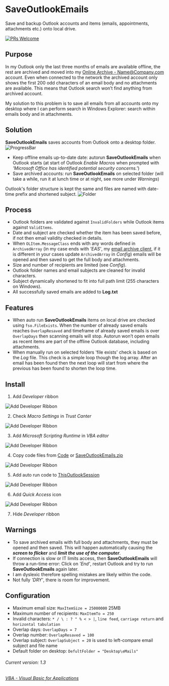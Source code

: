 # SaveOutlookEmails
Save and backup Outlook accounts and items (emails, appointments, attachments etc.) onto local drive.

[![PRs Welcome](https://img.shields.io/badge/PRs-welcome-brightgreen.svg?style=flat-square)](http://makeapullrequest.com)

## Purpose
In my Outlook only the last three months of emails are available offline, the rest are archived and moved into my [Online Archive - Name@Company.com](https://support.microsoft.com/en-gb/help/291626/how-to-manage-multiple-exchange-mailbox-accounts-in-outlook) account. Even when connected to the network the archived account only shows the first 200 odd characters of an email body and no attachments are available. This means that Outlook search won’t find anything from archived account.

My solution to this problem is to save all emails from all accounts onto my desktop where I can perform search in Windows Explorer: search within emails body and in attachments.

## Solution
__SaveOutlookEmails__ saves accounts from Outlook onto a desktop folder.
![ProgressBar](https://github.com/licyp/SaveOutlookEmails/blob/master/Gif/ProgressBar.jpg)
- Keep offline emails up-to-date date: autorun __SaveOutlookEmails__ when Outlook starts (at start of Outlook _Enable Macros_ when prompted with _'Microsoft Office has identified potential security concerns.'_)
- Save archived accounts: run __SaveOutlookEmails__ on selected folder (will take a while, run it at lunch time or at night, see more under _Warnings_)

Outlook's folder structure is kept the same and files are named with date-time prefix and shortened subject.
![Folder](https://github.com/licyp/SaveOutlookEmails/blob/master/Gif/Folder.jpg)

## Process
- Outlook folders are validated against `InvalidFolders` while Outlook items against `ValidItems`.
- Date and subject are checked whether the item has been saved before, if not then email validity checked in details.
- When `OLItem.MessageClass` ends with any words defined in `ArchivedArray` (in my case ends with _'EAS'_, my [email archive client](https://en.wikipedia.org/wiki/Enterprise_Archive_Solution_(EAS)), if it is different in your cases update `ArchivedArray` in _Config_) emails will be opened and then saved to get the full body and attachments.
- Size and number of recipients are limited (see _Config_).
- Outlook folder names and email subjects are cleaned for invalid characters.
- Subject dynamically shortened to fit into full path limit (255 characters on Windows).
- All successfully saved emails are added to __Log.txt__

## Features
- When auto run __SaveOutlookEmails__ items on local drive are checked using `fso.FileExists`. When the number of already saved emails reaches `OverlapResaved` and timeframe of already saved emails is over `OverlapDays` then scanning emails will stop. Autorun won’t open emails as recent items are part of the offline Outlook database, including attachments.
- When manually run on selected folders 'file exists' check is based on the _Log_ file. This check is a simple loop though the log array. After an email has been found then the next loop will start from where the previous has been found to shorten the loop time.

## Install
1. Add _Developer_ ribbon

![Add Developer Ribbon](https://github.com/licyp/SaveOutlookEmails/blob/master/Gif/1%20Add%20Developer%20ribbon.gif)

2. Check _Macro Settings_ in _Trust Canter_

![Add Developer Ribbon](https://github.com/licyp/SaveOutlookEmails/blob/master/Gif/2%20Check%20Macro%20Setting.gif)

3. Add _Microsoft Scripting Runtime_ in _VBA editor_

![Add Developer Ribbon](https://github.com/licyp/SaveOutlookEmails/blob/master/Gif/3%20Add%20Microsoft%20Scripting%20Runtime.gif)

4. Copy code files from [Code](https://github.com/licyp/SaveOutlookEmails/tree/master/Code) or [SaveOutlookEmails.zip](https://github.com/licyp/SaveOutlookEmails/blob/master/SaveOutlookEmails%20Ver1.0.zip)

![Add Developer Ribbon](https://github.com/licyp/SaveOutlookEmails/blob/master/Gif/4%20Copy%20code%20files%20from%20Code.gif)

5. Add auto run code to [ThisOutlookSession](https://github.com/licyp/SaveOutlookEmails/blob/master/Code/ThisOutlookSession.txt)

![Add Developer Ribbon](https://github.com/licyp/SaveOutlookEmails/blob/master/Gif/5%20Add%20auto%20run%20code.gif)

6. Add _Quick Access_ icon

![Add Developer Ribbon](https://github.com/licyp/SaveOutlookEmails/blob/master/Gif/6%20Add%20Quick%20Access%20icon.gif)

7. Hide _Developer_ ribbon

## Warnings
- To save archived emails with full body and attachments, they must be opened and then saved. This will happen automatically causing the ___screen to flicker___ and ___limit the use of the computer___.
- If connection is slow or IT limits access, then __SaveOutlookEmails__ will throw a run-time error:
Click on _'End'_, restart Outlook and try to run __SaveOutlookEmails__ again later.
- I am dyslexic therefore spelling mistakes are likely within the code.
- Not fully _'DRY'_, there is room for improvement.

## Configuration
- Maximum email size: `MaxItemSize = 25000000` 25MB
- Maximum number of recipients: `MaxItemTo = 250`
- Invalid characters: `* / \ : ? " % < > |`, `line feed`, `carriage return` and `horizontal tabulation`
- Overlap days: `OverlapDays = 7`
- Overlap number: `OverlapResaved = 100`
- Overlap subject: `OverlapSubject = 20` is used to left-compare email subject and file name
- Default folder on desktop: `DefultFolder = "Desktop\eMails"`

###### Current version: 1.3
###### [VBA - Visual Basic for Applications](https://docs.microsoft.com/en-us/office/vba/api/overview/outlook)
